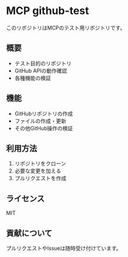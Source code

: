 # MCP github-test

このリポジトリはMCPのテスト用リポジトリです。

## 概要
- テスト目的のリポジトリ
- GitHub APIの動作確認
- 各種機能の検証

## 機能
- GitHubリポジトリの作成
- ファイルの作成・更新
- その他GitHub操作の検証

## 利用方法
1. リポジトリをクローン
2. 必要な変更を加える
3. プルリクエストを作成

## ライセンス
MIT

## 貢献について
プルリクエストやIssueは随時受け付けています。